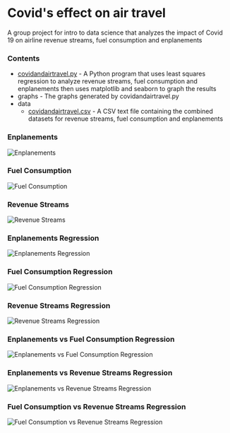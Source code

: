 # Covid's effect on air travel
A group project for intro to data science that analyzes the impact of Covid 19
on airline revenue streams, fuel consumption and enplanements

### Contents
- [covidandairtravel.py](covidandairtravel.py) - A Python program that uses least squares regression to analyze revenue streams, fuel consumption and enplanements then uses matplotlib and seaborn to graph the results
- graphs - The graphs generated by covidandairtravel.py
- data
   - [covidandairtravel.csv](graphs/covidandairtravel.csv) - A CSV text file containing the combined datasets for revenue streams, fuel consumption and enplanements

### Enplanements
![Enplanements](graphs/enplanements.png)

### Fuel Consumption
![Fuel Consumption](graphs/fuel_consumption.png)

### Revenue Streams
![Revenue Streams](graphs/revenue_streams.png)

### Enplanements Regression
![Enplanements Regression](graphs/enplanements_regression.png)

### Fuel Consumption Regression
![Fuel Consumption Regression](graphs/fuel_consumption_regresssion.png)

### Revenue Streams Regression
![Revenue Streams Regression](graphs/revenue_streams_regression.png)

### Enplanements vs Fuel Consumption Regression
![Enplanements vs Fuel Consumption Regression](graphs/enplanements_fuel_consumption_regression.png)

### Enplanements vs Revenue Streams Regression
![Enplanements vs Revenue Streams Regression](graphs/enplanements_revenue_streams_regression.png)

### Fuel Consumption vs Revenue Streams Regression
![Fuel Consumption vs Revenue Streams Regression](graphs/fuel_consumption_revenue_streams_regression.png)

